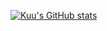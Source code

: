 <!--
### Hi there 👋


**Kuu44/Kuu44** is a ✨ _special_ ✨ repository because its `README.md` (this file) appears on your GitHub profile.

Here are some ideas to get you started:

- 🔭 I’m currently working on ...
- 🌱 I’m currently learning ...
- 👯 I’m looking to collaborate on ...
- 🤔 I’m looking for help with ...
- 💬 Ask me about ...
- 📫 How to reach me: ...
- 😄 Pronouns: ...
- ⚡ Fun fact: ...
-->
[![Kuu's GitHub stats](https://github-readme-stats.vercel.app/api?username=Kuu44)](https://github.com/anuraghazra/github-readme-stats)
